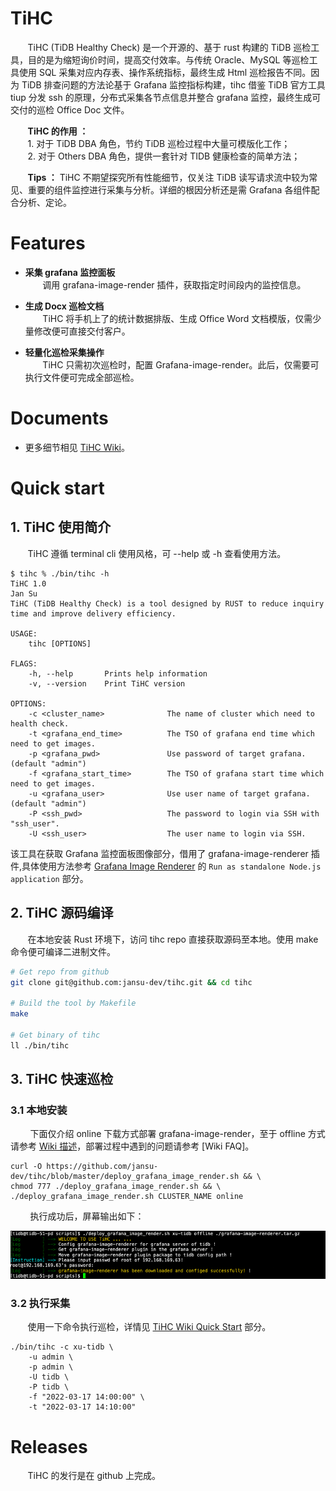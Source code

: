 # TiHC
&nbsp;&nbsp;&nbsp;&nbsp;&nbsp;&nbsp;&nbsp;TiHC (TiDB Healthy Check) 是一个开源的、基于 rust 构建的 TiDB 巡检工具，目的是为缩短询价时间，提高交付效率。与传统 Oracle、MySQL 等巡检工具使用 SQL 采集对应内存表、操作系统指标，最终生成 Html 巡检报告不同。因为 TiDB 排查问题的方法论基于 Grafana 监控指标构建，tihc 借鉴 TiDB 官方工具 tiup 分发 ssh 的原理，分布式采集各节点信息并整合 grafana 监控，最终生成可交付的巡检 Office Doc 文件。

&nbsp;&nbsp;&nbsp;&nbsp;&nbsp;&nbsp;&nbsp;**TiHC 的作用 ：**    
&nbsp;&nbsp;&nbsp;&nbsp;&nbsp;&nbsp;&nbsp;1. 对于 TiDB DBA 角色，节约 TiDB 巡检过程中大量可模版化工作；    
&nbsp;&nbsp;&nbsp;&nbsp;&nbsp;&nbsp;&nbsp;2. 对于 Others DBA 角色，提供一套针对 TIDB 健康检查的简单方法；      

&nbsp;&nbsp;&nbsp;&nbsp;&nbsp;&nbsp;&nbsp;**Tips ：** TiHC 不期望探究所有性能细节，仅关注 TiDB 读写请求流中较为常见、重要的组件监控进行采集与分析。详细的根因分析还是需 Grafana 各组件配合分析、定论。
# Features

* **采集 grafana 监控面板**    
&nbsp;&nbsp;&nbsp;&nbsp;&nbsp;&nbsp;&nbsp;调用 grafana-image-render 插件，获取指定时间段内的监控信息。   

* **生成 Docx 巡检文档**    
&nbsp;&nbsp;&nbsp;&nbsp;&nbsp;&nbsp;&nbsp;TiHC 将手机上了的统计数据排版、生成 Office Word 文档模版，仅需少量修改便可直接交付客户。      

* **轻量化巡检采集操作**      
&nbsp;&nbsp;&nbsp;&nbsp;&nbsp;&nbsp;&nbsp;TiHC 只需初次巡检时，配置 Grafana-image-render。此后，仅需要可执行文件便可完成全部巡检。    


# Documents  

* 更多细节相见 [TiHC Wiki](https://github.com/jansu-dev/tihc/wiki#welcome-to-the-tihc)。

# Quick start
## 1. TiHC 使用简介


&nbsp;&nbsp;&nbsp;&nbsp;&nbsp;&nbsp;&nbsp;TiHC 遵循 terminal cli 使用风格，可 --help 或 -h 查看使用方法。
```shell
$ tihc % ./bin/tihc -h
TiHC 1.0
Jan Su
TiHC (TiDB Healthy Check) is a tool designed by RUST to reduce inquiry time and improve delivery efficiency.

USAGE:
    tihc [OPTIONS]

FLAGS:
    -h, --help       Prints help information
    -v, --version    Print TiHC version

OPTIONS:
    -c <cluster_name>              The name of cluster which need to health check.
    -t <grafana_end_time>          The TSO of grafana end time which need to get images.
    -p <grafana_pwd>               Use password of target grafana. (default "admin")
    -f <grafana_start_time>        The TSO of grafana start time which need to get images.
    -u <grafana_user>              Use user name of target grafana. (default "admin")
    -P <ssh_pwd>                   The password to login via SSH with "ssh_user".
    -U <ssh_user>                  The user name to login via SSH.
```

该工具在获取 Grafana 监控面板图像部分，借用了 grafana-image-renderer 插件,具体使用方法参考 [Grafana Image Renderer](https://grafana.com/grafana/plugins/grafana-image-renderer/)  的 `Run as standalone Node.js application` 部分。


## 2. TiHC 源码编译
&nbsp;&nbsp;&nbsp;&nbsp;&nbsp;&nbsp;&nbsp;在本地安装 Rust 环境下，访问 tihc repo 直接获取源码至本地。使用 make 命令便可编译二进制文件。

```bash
# Get repo from github
git clone git@github.com:jansu-dev/tihc.git && cd tihc

# Build the tool by Makefile
make

# Get binary of tihc
ll ./bin/tihc
```


## 3. TiHC 快速巡检

### 3.1 本地安装

&nbsp;&nbsp;&nbsp;&nbsp;&nbsp;&nbsp;&nbsp; 下面仅介绍 online 下载方式部署 grafana-image-render，至于 offline 方式请参考 [Wiki 描述]()，部署过程中遇到的问题请参考 [Wiki FAQ]。
```shell
curl -O https://github.com/jansu-dev/tihc/blob/master/deploy_grafana_image_render.sh && \
chmod 777 ./deploy_grafana_image_render.sh && \
./deploy_grafana_image_render.sh CLUSTER_NAME online
```
&nbsp;&nbsp;&nbsp;&nbsp;&nbsp;&nbsp;&nbsp; 执行成功后，屏幕输出如下：    

![prepare_image_render](docs/image/prepare_offline_success.jpg)

### 3.2 执行采集

&nbsp;&nbsp;&nbsp;&nbsp;&nbsp;&nbsp;&nbsp;使用一下命令执行巡检，详情见 [TiHC Wiki Quick Start](https://github.com/jansu-dev/tihc/wiki/Quick-start#quick-start) 部分。

```shell
./bin/tihc -c xu-tidb \
    -u admin \
    -p admin \
    -U tidb \
    -P tidb \
    -f "2022-03-17 14:00:00" \
    -t "2022-03-17 14:10:00"
```


# Releases

&nbsp;&nbsp;&nbsp;&nbsp;&nbsp;&nbsp;&nbsp;TiHC 的发行是在 github 上完成。